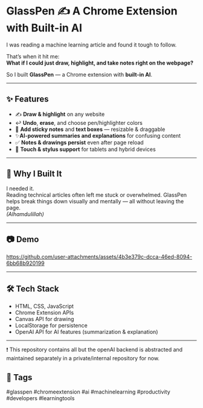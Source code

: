 # GlassPen ✍️  A Chrome Extension with Built-in AI

I was reading a machine learning article and found it tough to follow.

That’s when it hit me:  
**What if I could just draw, highlight, and take notes right on the webpage?**

So I built **GlassPen** — a Chrome extension with **built-in AI**.

---

## ✨ Features

- ✍️ **Draw & highlight** on any website  
- ↩️ **Undo**, **erase**, and choose pen/highlighter colors  
- 📌 **Add sticky notes** and **text boxes** — resizable & draggable  
- ✨**AI-powered summaries and explanations** for confusing content  
- ✅️ **Notes & drawings persist** even after page reload  
- 📱 **Touch & stylus support** for tablets and hybrid devices

---

## 🚀 Why I Built It

I needed it.  
Reading technical articles often left me stuck or overwhelmed. GlassPen helps break things down visually and mentally — all without leaving the page.  
*(Alhamdulillah)*

---

## 📷 Demo 

<!-- Add GIF or image links here -->


https://github.com/user-attachments/assets/4b3e379c-dcca-46ed-8094-6bb68b920199


---

## 🛠️ Tech Stack

- HTML, CSS, JavaScript
- Chrome Extension APIs
- Canvas API for drawing
- LocalStorage for persistence
- OpenAI API for AI features (summarization & explanation)


---
 ❗ This repository contains all but the openAI backend is abstracted and maintained separately in a private/internal repository for now.
## 🔖 Tags

#glasspen #chromeextension #ai #machinelearning #productivity #developers #learningtools
